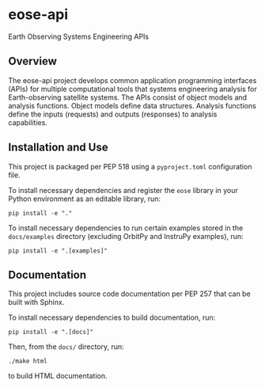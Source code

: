 # eose-api

Earth Observing Systems Engineering APIs

## Overview

The eose-api project develops common application programming interfaces (APIs) for multiple computational tools that systems engineering analysis for Earth-observing satellite systems. The APIs consist of object models and analysis functions. Object models define data structures. Analysis functions define the inputs (requests) and outputs (responses) to analysis capabilities.


## Installation and Use

This project is packaged per PEP 518 using a `pyproject.toml` configuration file.

To install necessary dependencies and register the `eose` library in your Python environment as an editable library, run:

```shell
pip install -e "."
```

To install necessary dependencies to run certain examples stored in the `docs/examples` directory (excluding OrbitPy and InstruPy examples), run:

```shell
pip install -e ".[examples]"
```

## Documentation

This project includes source code documentation per PEP 257 that can be built with Sphinx.

To install necessary dependencies to build documentation, run:

```shell
pip install -e ".[docs]"
```

Then, from the `docs/` directory, run:

```shell
./make html
```

to build HTML documentation.